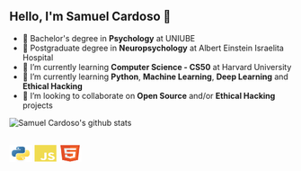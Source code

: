 ## Hello, I'm Samuel Cardoso 👋

- 🔭 Bachelor's degree in **Psychology** at UNIUBE
- 🔭 Postgraduate degree in **Neuropsychology** at Albert Einstein Israelita Hospital
- 🌱 I’m currently learning **Computer Science - CS50** at Harvard University
- 🌱 I’m currently learning **Python**, **Machine Learning**, **Deep Learning** and **Ethical Hacking**
- 👯 I’m looking to collaborate on **Open Source** and/or **Ethical Hacking** projects


![Samuel Cardoso's github stats](https://github-readme-stats.vercel.app/api?username=SamuelPCardoso&show_icons=true&theme=merko&include_all_commits=true&count_private=true)


<div style="display: inline_block"><br>
  <img align="center" alt="Samuel-Python" height="30" width="40" src="https://raw.githubusercontent.com/devicons/devicon/master/icons/python/python-original.svg">
  <img align="center" alt="Samuel-Js" height="30" width="40" src="https://raw.githubusercontent.com/devicons/devicon/master/icons/javascript/javascript-plain.svg">
  <img align="center" alt="Samuel-HTML" height="30" width="40" src="https://raw.githubusercontent.com/devicons/devicon/master/icons/html5/html5-original.svg">
</div>
  
##

